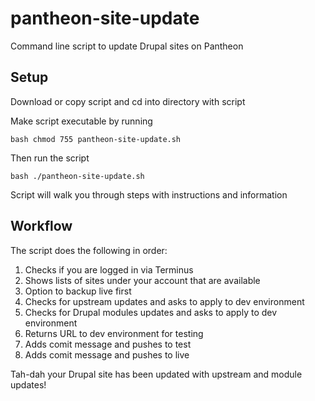 # pantheon-site-update
Command line script to update Drupal sites on Pantheon

## Setup
Download or copy script and cd into directory with script

Make script executable by running 

``bash
chmod 755 pantheon-site-update.sh
``

Then run the script

``bash
./pantheon-site-update.sh
``

Script will walk you through steps with instructions and information


## Workflow
The script does the following in order:
1. Checks if you are logged in via Terminus
1. Shows lists of sites under your account that are available
1. Option to backup live first
1. Checks for upstream updates and asks to apply to dev environment
1. Checks for Drupal modules updates and asks to apply to dev environment
1. Returns URL to dev environment for testing
1. Adds comit message and pushes to test
1. Adds comit message and pushes to live


Tah-dah your Drupal site has been updated with upstream and module updates!
